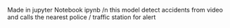 Made in jupyter Notebook ipynb /n
this model detect accidents from video and calls the nearest police / traffic station for alert
